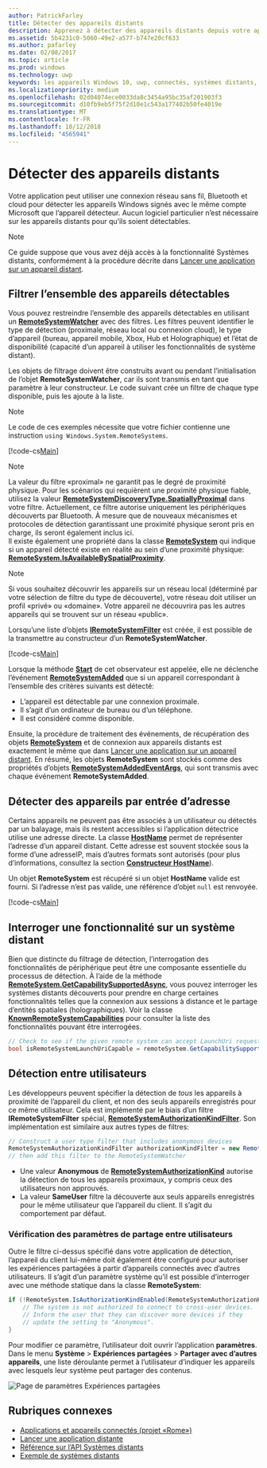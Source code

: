 ```yaml
---
author: PatrickFarley
title: Détecter des appareils distants
description: Apprenez à détecter des appareils distants depuis votre application à l'aide du projet «Rome».
ms.assetid: 5b4231c0-5060-49e2-a577-b747e20cf633
ms.author: pafarley
ms.date: 02/08/2017
ms.topic: article
ms.prod: windows
ms.technology: uwp
keywords: les appareils Windows 10, uwp, connectés, systèmes distants, rome, projet rome
ms.localizationpriority: medium
ms.openlocfilehash: 02d04074ece0033da8c3454a95bc35af201903f3
ms.sourcegitcommit: d10fb9eb5f75f2d10e1c543a177402b50fe4019e
ms.translationtype: MT
ms.contentlocale: fr-FR
ms.lasthandoff: 10/12/2018
ms.locfileid: "4565941"
---
```

# <a name="discover-remote-devices"></a>Détecter des appareils distants
Votre application peut utiliser une connexion réseau sans fil, Bluetooth et cloud pour détecter les appareils Windows signés avec le même compte Microsoft que l’appareil détecteur. Aucun logiciel particulier n’est nécessaire sur les appareils distants pour qu’ils soient détectables.

> [!NOTE]
> Ce guide suppose que vous avez déjà accès à la fonctionnalité Systèmes distants, conformément à la procédure décrite dans [Lancer une application sur un appareil distant](launch-a-remote-app.md).

## <a name="filter-the-set-of-discoverable-devices"></a>Filtrer l’ensemble des appareils détectables
Vous pouvez restreindre l’ensemble des appareils détectables en utilisant un [**RemoteSystemWatcher**](https://msdn.microsoft.com/library/windows/apps/Windows.System.RemoteSystems.RemoteSystemWatcher) avec des filtres. Les filtres peuvent identifier le type de détection (proximale, réseau local ou connexion cloud), le type d’appareil (bureau, appareil mobile, Xbox, Hub et Holographique) et l’état de disponibilité (capacité d’un appareil à utiliser les fonctionnalités de système distant).

Les objets de filtrage doivent être construits avant ou pendant l’initialisation de l’objet **RemoteSystemWatcher**, car ils sont transmis en tant que paramètre à leur constructeur. Le code suivant crée un filtre de chaque type disponible, puis les ajoute à la liste.

> [!NOTE]
> Le code de ces exemples nécessite que votre fichier contienne une instruction `using Windows.System.RemoteSystems`.

[!code-cs[Main](./code/DiscoverDevices/MainPage.xaml.cs#SnippetMakeFilterList)]

> [!NOTE]
> La valeur du filtre «proximal» ne garantit pas le degré de proximité physique. Pour les scénarios qui requièrent une proximité physique fiable, utilisez la valeur [**RemoteSystemDiscoveryType.SpatiallyProximal**](https://docs.microsoft.com/uwp/api/windows.system.remotesystems.remotesystemdiscoverytype) dans votre filtre. Actuellement, ce filtre autorise uniquement les périphériques découverts par Bluetooth. À mesure que de nouveaux mécanismes et protocoles de détection garantissant une proximité physique seront pris en charge, ils seront également inclus ici.  
Il existe également une propriété dans la classe [**RemoteSystem**](https://msdn.microsoft.com/library/windows/apps/Windows.System.RemoteSystems.RemoteSystem) qui indique si un appareil détecté existe en réalité au sein d’une proximité physique: [**RemoteSystem.IsAvailableBySpatialProximity**](https://docs.microsoft.com/uwp/api/Windows.System.RemoteSystems.RemoteSystem.IsAvailableByProximity).

> [!NOTE]
> Si vous souhaitez découvrir les appareils sur un réseau local (déterminé par votre sélection de filtre du type de découverte), votre réseau doit utiliser un profil «privé» ou «domaine». Votre appareil ne découvrira pas les autres appareils qui se trouvent sur un réseau «public».

Lorsqu’une liste d’objets [**IRemoteSystemFilter**](https://msdn.microsoft.com/library/windows/apps/Windows.System.RemoteSystems.IRemoteSystemFilter) est créée, il est possible de la transmettre au constructeur d’un **RemoteSystemWatcher**.

[!code-cs[Main](./code/DiscoverDevices/MainPage.xaml.cs#SnippetCreateWatcher)]

Lorsque la méthode [**Start**](https://msdn.microsoft.com/library/windows/apps/Windows.System.RemoteSystems.RemoteSystemWatcher.Start) de cet observateur est appelée, elle ne déclenche l’événement [**RemoteSystemAdded**](https://msdn.microsoft.com/library/windows/apps/Windows.System.RemoteSystems.RemoteSystemWatcher.RemoteSystemAdded) que si un appareil correspondant à l’ensemble des critères suivants est détecté:
* L’appareil est détectable par une connexion proximale.
* Il s’agit d’un ordinateur de bureau ou d’un téléphone.
* Il est considéré comme disponible.

Ensuite, la procédure de traitement des événements, de récupération des objets [**RemoteSystem**](https://msdn.microsoft.com/library/windows/apps/Windows.System.RemoteSystems.RemoteSystem) et de connexion aux appareils distants est exactement le même que dans [Lancer une application sur un appareil distant](launch-a-remote-app.md). En résumé, les objets **RemoteSystem** sont stockés comme des propriétés d’objets [**RemoteSystemAddedEventArgs**](https://msdn.microsoft.com/library/windows/apps/Windows.System.RemoteSystems.RemoteSystemAddedEventArgs), qui sont transmis avec chaque événement **RemoteSystemAdded**.

## <a name="discover-devices-by-address-input"></a>Détecter des appareils par entrée d’adresse
Certains appareils ne peuvent pas être associés à un utilisateur ou détectés par un balayage, mais ils restent accessibles si l’application détectrice utilise une adresse directe. La classe [**HostName**](https://msdn.microsoft.com/library/windows/apps/windows.networking.hostname.aspx) permet de représenter l’adresse d’un appareil distant. Cette adresse est souvent stockée sous la forme d’une adresseIP, mais d’autres formats sont autorisés (pour plus d’informations, consultez la section [**Constructeur HostName**](https://msdn.microsoft.com/library/windows/apps/br207118.aspx)).

Un objet **RemoteSystem** est récupéré si un objet **HostName** valide est fourni. Si l’adresse n’est pas valide, une référence d’objet `null` est renvoyée.

[!code-cs[Main](./code/DiscoverDevices/MainPage.xaml.cs#SnippetFindByHostName)]

## <a name="querying-a-capability-on-a-remote-system"></a>Interroger une fonctionnalité sur un système distant

Bien que distincte du filtrage de détection, l’interrogation des fonctionnalités de périphérique peut être une composante essentielle du processus de détection. À l’aide de la méthode [**RemoteSystem.GetCapabilitySupportedAsync**](https://docs.microsoft.com/uwp/api/windows.system.remotesystems.remotesystem.GetCapabilitySupportedAsync), vous pouvez interroger les systèmes distants découverts pour prendre en charge certaines fonctionnalités telles que la connexion aux sessions à distance et le partage d’entités spatiales (holographiques). Voir la classe [**KnownRemoteSystemCapabilities**](https://docs.microsoft.com/uwp/api/windows.system.remotesystems.knownremotesystemcapabilities) pour consulter la liste des fonctionnalités pouvant être interrogées.

```csharp
// Check to see if the given remote system can accept LaunchUri requests
bool isRemoteSystemLaunchUriCapable = remoteSystem.GetCapabilitySupportedAsync(KnownRemoteSystemCapabilities.LaunchUri);
```

## <a name="cross-user-discovery"></a>Détection entre utilisateurs

Les développeurs peuvent spécifier la détection de _tous_ les appareils à proximité de l’appareil du client, et non des seuls appareils enregistrés pour ce même utilisateur. Cela est implémenté par le biais d’un filtre **IRemoteSystemFilter** spécial, [**RemoteSystemAuthorizationKindFilter**](https://docs.microsoft.com/uwp/api/windows.system.remotesystems.remotesystemauthorizationkindfilter). Son implémentation est similaire aux autres types de filtres:

```csharp
// Construct a user type filter that includes anonymous devices
RemoteSystemAuthorizationKindFilter authorizationKindFilter = new RemoteSystemAuthorizationKindFilter(RemoteSystemAuthorizationKind.Anonymous);
// then add this filter to the RemoteSystemWatcher
```

* Une valeur **Anonymous** de [**RemoteSystemAuthorizationKind**](https://docs.microsoft.com/uwp/api/windows.system.remotesystems.remotesystemauthorizationkind) autorise la détection de tous les appareils proximaux, y compris ceux des utilisateurs non approuvés.
* La valeur **SameUser** filtre la découverte aux seuls appareils enregistrés pour le même utilisateur que l’appareil du client. Il s’agit du comportement par défaut.

### <a name="checking-the-cross-user-sharing-settings"></a>Vérification des paramètres de partage entre utilisateurs

Outre le filtre ci-dessus spécifié dans votre application de détection, l’appareil du client lui-même doit également être configuré pour autoriser les expériences partagées à partir d’appareils connectés avec d’autres utilisateurs. Il s’agit d’un paramètre système qu’il est possible d’interroger avec une méthode statique dans la classe **RemoteSystem**:

```csharp
if (!RemoteSystem.IsAuthorizationKindEnabled(RemoteSystemAuthorizationKind.Anonymous)) {
    // The system is not authorized to connect to cross-user devices. 
    // Inform the user that they can discover more devices if they
    // update the setting to "Anonymous".
}
```

Pour modifier ce paramètre, l’utilisateur doit ouvrir l’application **paramètres**. Dans le menu **Système** > **Expériences partagées** > **Partager avec d’autres appareils**, une liste déroulante permet à l’utilisateur d’indiquer les appareils avec lesquels leur système peut partager des contenus.

![Page de paramètres Expériences partagées](images/shared-experiences-settings.png)

## <a name="related-topics"></a>Rubriques connexes
* [Applications et appareils connectés (projet «Rome»)](connected-apps-and-devices.md)
* [Lancer une application distante](launch-a-remote-app.md)
* [Référence sur l’API Systèmes distants](https://msdn.microsoft.com/library/windows/apps/Windows.System.RemoteSystems)
* [Exemple de systèmes distants](https://github.com/Microsoft/Windows-universal-samples/tree/dev/Samples/RemoteSystems)
